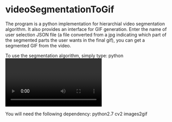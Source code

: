 # videoSegmentationToGif

The program is a python implementation for hierarchial video segmentation algorithm. It also provides an interface for GIF generation. Enter the name of user selection JSON file (a file converted from a jpg indicating which part of the segmented parts the user wants in the final gif), you can get a segmented GIF from the video.

To use the segmentation algorithm, simply type: python <video>
You need to prepare additional JSON file converted from a jpg indicating which part of the segmented parts the user wants in the final gif in order to get a segmented GIF from the video. For example, if one pixel in the user selection JSON file is "1", then the segmented part that contains a pixel with the same location as the pixel in user selection file will be preserved in the generated GIF file.

You will need the following dependency:
python2.7
cv2
images2gif